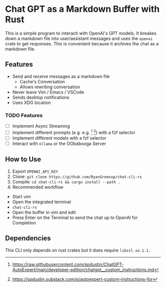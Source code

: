 # Chat GPT as a Markdown Buffer with Rust

This is a simple program to interacti with OpenAI's GPT models. It breakes down a markdown file into user/assistant messages and uses the `openai` crate to get responses. This is convenient because it archives the chat as a markdown file.

## Features
- Send and receive messages as a markdown file
  - Cache's Conversation
  - Allows rewriting conversation
- Never leave Vim / Emacs / VSCode
- Sends desktop notifications
- Uses XDG location

### TODO Features
- [ ] Implement Async Streaming
- [ ] Implement different prompts (e.g. e.g. [^1] [^2]) with a fzf selector
- [ ] Implement different models with a fzf selector
- [ ] Interact with `ollama` or the OObabooga Server

[^1]: https://raw.githubusercontent.com/spdustin/ChatGPT-AutoExpert/main/developer-edition/chatgpt__custom_instructions.md
[^2]: https://spdustin.substack.com/p/autoexpert-custom-instructions-for

## How to Use

1. Export `OPENAI_API_KEY`
2. Clone: `git clone https://github.com/RyanGreenup/chat-cli-rs`
3. Compile: `cd chat-cli-rs && cargo install --path .`
4. Recommended workflow
  - Start vim
  - Open the integrated terminal
  - `chat-cli-rs`
  - Open the buffer in vim and edit
  - Press Enter on the Terminal to send the chat up to OpenAI for Completion

## Dependencies

This CLI only depends on rust crates but it does require `libssl.so.1.1`.

